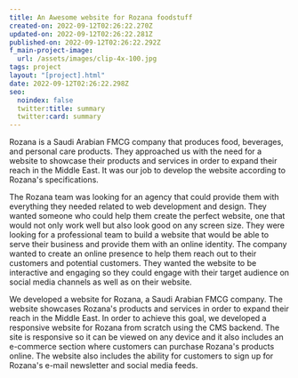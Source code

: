 ```yaml
---
title: An Awesome website for Rozana foodstuff
created-on: 2022-09-12T02:26:22.270Z
updated-on: 2022-09-12T02:26:22.281Z
published-on: 2022-09-12T02:26:22.292Z
f_main-project-image:
  url: /assets/images/clip-4x-100.jpg
tags: project
layout: "[project].html"
date: 2022-09-12T02:26:22.298Z
seo:
  noindex: false
  twitter:title: summary
  twitter:card: summary
---
```

Rozana is a Saudi Arabian FMCG company that produces food, beverages, and personal care products. They approached us with the need for a website to showcase their products and services in order to expand their reach in the Middle East. It was our job to develop the website according to Rozana's specifications.



The Rozana team was looking for an agency that could provide them with everything they needed related to web development and design. They wanted someone who could help them create the perfect website, one that would not only work well but also look good on any screen size. They were looking for a professional team to build a website that would be able to serve their business and provide them with an online identity. The company wanted to create an online presence to help them reach out to their customers and potential customers. They wanted the website to be interactive and engaging so they could engage with their target audience on social media channels as well as on their website.





We developed a website for Rozana, a Saudi Arabian FMCG company. The website showcases Rozana's products and services in order to expand their reach in the Middle East. In order to achieve this goal, we developed a responsive website for Rozana from scratch using the CMS backend. The site is responsive so it can be viewed on any device and it also includes an e-commerce section where customers can purchase Rozana's products online. The website also includes the ability for customers to sign up for Rozana's e-mail newsletter and social media feeds.